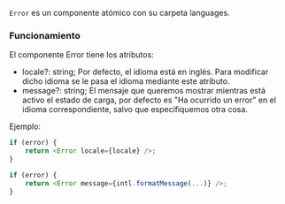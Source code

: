`Error` es un componente atómico con su carpeta languages.

### Funcionamiento

El componente Error tiene los atributos:

-   locale?: string; Por defecto, el idioma está en inglés. Para modificar dicho idioma se le pasa el idioma mediante este atributo.
-   message?: string; El mensaje que queremos mostrar mientras está activo el estado de carga, por defecto es "Ha ocurrido un error" en el idioma correspondiente, salvo que especifiquemos otra cosa.

Ejemplo:

```javascript
if (error) {
    return <Error locale={locale} />;
}
```

```javascript
if (error) {
    return <Error message={intl.formatMessage(...)} />;
}
```
